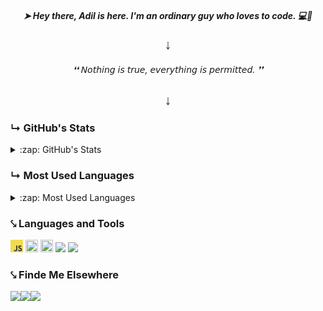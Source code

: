 ##### <p align='center'>➤ Hey there, Adil is here. I'm an ordinary guy who loves to code. 💻🖤<p/>
<p align='center'>￬</p>

###### <p align="center"> ❛❛ 𝘕𝘰𝘵𝘩𝘪𝘯𝘨 𝘪𝘴 𝘵𝘳𝘶𝘦, 𝘦𝘷𝘦𝘳𝘺𝘵𝘩𝘪𝘯𝘨 𝘪𝘴 𝘱𝘦𝘳𝘮𝘪𝘵𝘵𝘦𝘥. ❜❜</p>
<p align='center'>￬</p>


<h3>↳ GitHub's Stats </h3>
<details>
 <summary>:zap: GitHub's Stats</summary>
 <br>
<img align= 'center' src="https://github-readme-stats-pi-sandy.vercel.app/api?username=iamxadil&showicons=true&hide_border=true&theme=radical"/>
 
</details>

     

<h3 >↳ Most Used Languages </h3>
<details>
 <summary>:zap: Most Used Languages</summary>
 <br>
 
[![Top Langs](https://github-readme-stats.vercel.app/api/top-langs/?username=iamxadil&layout=Demo)](https://github.com/anuraghazra/github-readme-stats)

</details>



<h3> ⤥ Languages and Tools </h3>
<code><img height="20" width="20" src="https://raw.githubusercontent.com/github/explore/80688e429a7d4ef2fca1e82350fe8e3517d3494d/topics/javascript/javascript.png"></code>
<code><img height="20" width ="20" src="https://engineering.fb.com/wp-content/uploads/2016/05/2000px-Python-logo-notext.svg_.png"></code>
<code><img height="20" width ="20" src="http://www.myiconfinder.com/uploads/iconsets/5afa1ee1e39e6f7ef2cc4737666a2d43.png"></code>
<code><img height="20" src="http://www.myiconfinder.com/uploads/iconsets/82d5ec86e8e507ad5d83a428c91df0f7.png"></code>
<code><img height="20" src="https://upload.wikimedia.org/wikipedia/commons/2/2d/Visual_Studio_Code_1.18_icon.svg"></code>  



<h3> ⤥ Finde Me Elsewhere </h3>
<a href="https://instagram.com/iamxadil">
  <img align="left" height="20px" src="https://upload.wikimedia.org/wikipedia/commons/a/a5/Instagram_icon.png" />
</a>
<a href="https://twitter.com/iamxadil">
  <img align="left" height="20px" src="https://www.flaticon.com/svg/static/icons/svg/733/733579.svg" />
</a>
<a href="https://facebook.com/iamxadil">
  <img align="left" height="20px" src="https://cdn.shortpixel.ai/spai/w_743+q_lossy+ret_img+to_webp/https://www.free-largeimages.com/wp-content/uploads/2015/05/Facebook_Vector_Logo_Hd_02.png" />
</a>

